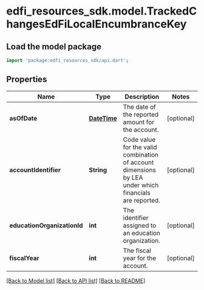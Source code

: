 # edfi_resources_sdk.model.TrackedChangesEdFiLocalEncumbranceKey

## Load the model package
```dart
import 'package:edfi_resources_sdk/api.dart';
```

## Properties
Name | Type | Description | Notes
------------ | ------------- | ------------- | -------------
**asOfDate** | [**DateTime**](DateTime.md) | The date of the reported amount for the account. | [optional] 
**accountIdentifier** | **String** | Code value for the valid combination of account dimensions by LEA under which financials are reported. | [optional] 
**educationOrganizationId** | **int** | The identifier assigned to an education organization. | [optional] 
**fiscalYear** | **int** | The fiscal year for the account. | [optional] 

[[Back to Model list]](../README.md#documentation-for-models) [[Back to API list]](../README.md#documentation-for-api-endpoints) [[Back to README]](../README.md)


